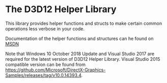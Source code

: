 # The D3D12 Helper Library

This library provides helper functions and structs to make certain common operations less verbose in your code.

Documentation of the helper functions and structures can he found on [MSDN](https://msdn.microsoft.com/en-us/library/windows/desktop/dn708058(v=vs.85).aspx)

Note that Windows 10 October 2018 Update and Visual Studio 2017 are required for the latest version of D3D12 Helper Library. Visual Studio 2015 compatible version can be found from https://github.com/Microsoft/DirectX-Graphics-Samples/releases/tag/v10.0.14393.4.
